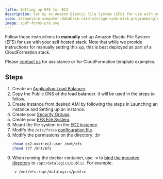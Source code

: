 ```yaml
---
title: Setting up EFS for EC2
description: Set up an Amazon Elastic File System (EFS) for use with your self hosted stack.
icon: streamline:computer-database-raid-storage-code-disk-programming-database-array-hard-disc
image: /pdf-forms-pro.svg
---
```


Follow these instructions to **manually** set up Amazon Elastic File System (EFS) for use with your self hosted stack. Note that while we provide instructions for manually setting this up, this is best deployed as part of a CloudFormation stack.

Please [contact us](https://pdfrest.com/support/) for assistance or for CloudFormation template examples.

## Steps

1. Create an [Application Load Balancer](https://docs.aws.amazon.com/elasticloadbalancing/latest/application/create-application-load-balancer.html).
2. Copy the Public DNS of the load balancer. It will be used in the steps to follow.
3. Create instance from desired AMI by following the steps in Launching an instance and Setting up an instance.
4. Create your [Security Groups](https://docs.aws.amazon.com/efs/latest/ug/accessing-fs-create-security-groups.html).
5. Create your [EFS File System](https://docs.aws.amazon.com/efs/latest/ug/gs-step-two-create-efs-resources.html).
6. Mount the file system on the [EC2 instance](https://docs.aws.amazon.com/efs/latest/ug/wt1-test.html).
7. Modify the `/etc/fstab` [configuration file](https://docs.aws.amazon.com/efs/latest/ug/efs-mount-helper.html#mount-fs-auto-mount-onreboot).
8. Modify the permissions on the directory:
   :br
   ```bash
   chown ec2-user:ec2-user /mnt/efs
   chmod 777 /mnt/efs
   ```

9) When running the docker container, use -v to [bind the mounted directory](https://docs.docker.com/storage/bind-mounts/) to `/opt/datalogics/public`. For example:
   ```bash
   -v /mnt/efs:/opt/datalogics/public
   ```
